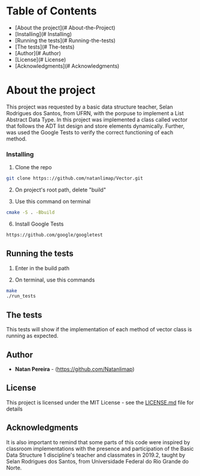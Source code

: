 <!-- TABLE OF CONTENTS -->
# Table of Contents

* [About the project](# About-the-Project)
* [Installing](# Installing)
* [Running the tests](# Running-the-tests)
* [The tests](# The-tests)
* [Author](# Author)
* [License](# License)
* [Acknowledgments](# Acknowledgments)

# About the project
  This project was requested by a basic data structure teacher, Selan Rodrigues dos Santos, from UFRN, with the porpuse to implement a List Abstract Data Type.
  In this project was implemented a class called vector that follows the ADT list design and store elements dynamically. Further, was used the Google Tests to verify the correct functioning of each method.

### Installing
1. Clone the repo
```sh
git clone https:://github.com/natanlimap/Vector.git
```
2. On project's root path, delete "build"  

3. Use this command on terminal
```sh
cmake -S . -Bbuild
```
6. Install Google Tests
```sh
https://github.com/google/googletest
```

## Running the tests
1. Enter in the build path

2. On terminal, use this commands
```sh
make
./run_tests
```
## The tests

This tests will show if the implementation of each method of vector class is running as expected. 

## Author

* **Natan Pereira** - (https://github.com/Natanlimap)

## License

This project is licensed under the MIT License - see the [LICENSE.md](LICENSE.md) file for details

## Acknowledgments

It is also important to remind that some parts of this code were inspired by classroom implementations with the presence and participation of the Basic Data Structure 1 discipline's teacher and classmates in 2019.2, taught by Selan Rodrigues dos Santos, from Universidade Federal do Rio Grande do Norte.

